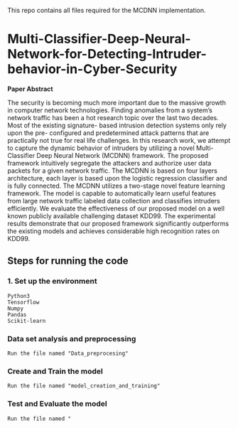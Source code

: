 This repo contains all files required for the MCDNN implementation.

# Multi-Classifier-Deep-Neural-Network-for-Detecting-Intruder-behavior-in-Cyber-Security
**Paper Abstract**


The security is becoming much more important due
to the massive growth in computer network technologies. Finding
anomalies from a system’s network traffic has been a hot research
topic over the last two decades. Most of the existing signature-
based intrusion detection systems only rely upon the pre-
configured and predetermined attack patterns that are practically
not true for real life challenges. In this research work, we attempt
to capture the dynamic behavior of intruders by utilizing a novel
Multi-Classifier Deep Neural Network (MCDNN) framework.
The proposed framework intuitively segregate the attackers and
authorize user data packets for a given network traffic. The
MCDNN is based on four layers architecture, each layer is based
upon the logistic regression classifier and is fully connected. The
MCDNN utilizes a two-stage novel feature learning framework.
The model is capable to automatically learn useful features
from large network traffic labeled data collection and classifies
intruders efficiently. We evaluate the effectiveness of our proposed
model on a well known publicly available challenging dataset
KDD99. The experimental results demonstrate that our proposed
framework significantly outperforms the existing models and
achieves considerable high recognition rates on KDD99.

## Steps for running the code

### 1. Set up the environment

    Python3
    Tensorflow
    Numpy
    Pandas
    Scikit-learn

### Data set analysis and preprocessing
    Run the file named "Data_preprocesing"
### Create and Train the model
    Run the file named "model_creation_and_training"
### Test and Evaluate the model
    Run the file named "   



